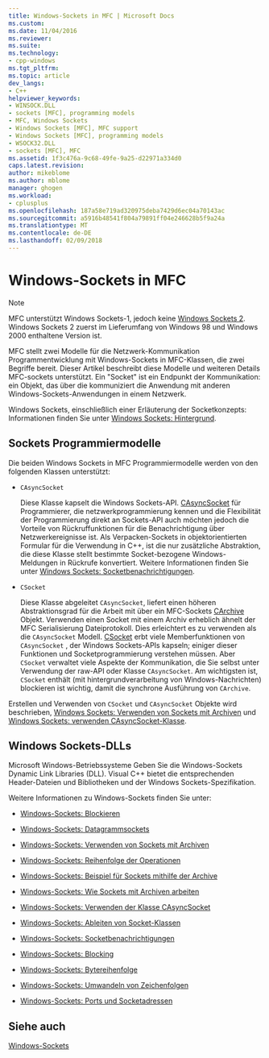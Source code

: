 ```yaml
---
title: Windows-Sockets in MFC | Microsoft Docs
ms.custom: 
ms.date: 11/04/2016
ms.reviewer: 
ms.suite: 
ms.technology:
- cpp-windows
ms.tgt_pltfrm: 
ms.topic: article
dev_langs:
- C++
helpviewer_keywords:
- WINSOCK.DLL
- sockets [MFC], programming models
- MFC, Windows Sockets
- Windows Sockets [MFC], MFC support
- Windows Sockets [MFC], programming models
- WSOCK32.DLL
- sockets [MFC], MFC
ms.assetid: 1f3c476a-9c68-49fe-9a25-d22971a334d0
caps.latest.revision: 
author: mikeblome
ms.author: mblome
manager: ghogen
ms.workload:
- cplusplus
ms.openlocfilehash: 187a58e719ad320975deba7429d6ec04a70143ac
ms.sourcegitcommit: a5916b48541f804a79891ff04e246628b5f9a24a
ms.translationtype: MT
ms.contentlocale: de-DE
ms.lasthandoff: 02/09/2018
---
```

# <a name="windows-sockets-in-mfc"></a>Windows-Sockets in MFC
> [!NOTE]
>  MFC unterstützt Windows Sockets-1, jedoch keine [Windows Sockets 2](http://msdn.microsoft.com/library/windows/desktop/ms740673). Windows Sockets 2 zuerst im Lieferumfang von Windows 98 und Windows 2000 enthaltene Version ist.  
  
 MFC stellt zwei Modelle für die Netzwerk-Kommunikation Programmentwicklung mit Windows-Sockets in MFC-Klassen, die zwei Begriffe bereit. Dieser Artikel beschreibt diese Modelle und weiteren Details MFC-sockets unterstützt. Ein "Socket" ist ein Endpunkt der Kommunikation: ein Objekt, das über die kommuniziert die Anwendung mit anderen Windows-Sockets-Anwendungen in einem Netzwerk.  
  
 Windows Sockets, einschließlich einer Erläuterung der Socketkonzepts: Informationen finden Sie unter [Windows Sockets: Hintergrund](../mfc/windows-sockets-background.md).  
  
##  <a name="_core_sockets_programming_models"></a>Sockets Programmiermodelle  
 Die beiden Windows Sockets in MFC Programmiermodelle werden von den folgenden Klassen unterstützt:  
  
-   `CAsyncSocket`  
  
     Diese Klasse kapselt die Windows Sockets-API. [CAsyncSocket](../mfc/reference/casyncsocket-class.md) für Programmierer, die netzwerkprogrammierung kennen und die Flexibilität der Programmierung direkt an Sockets-API auch möchten jedoch die Vorteile von Rückruffunktionen für die Benachrichtigung über Netzwerkereignisse ist. Als Verpacken-Sockets in objektorientierten Formular für die Verwendung in C++, ist die nur zusätzliche Abstraktion, die diese Klasse stellt bestimmte Socket-bezogene Windows-Meldungen in Rückrufe konvertiert. Weitere Informationen finden Sie unter [Windows Sockets: Socketbenachrichtigungen](../mfc/windows-sockets-socket-notifications.md).  
  
-   `CSocket`  
  
     Diese Klasse abgeleitet `CAsyncSocket`, liefert einen höheren Abstraktionsgrad für die Arbeit mit über ein MFC-Sockets [CArchive](../mfc/reference/carchive-class.md) Objekt. Verwenden einen Socket mit einem Archiv erheblich ähnelt der MFC Serialisierung Dateiprotokoll. Dies erleichtert es zu verwenden als die `CAsyncSocket` Modell. [CSocket](../mfc/reference/csocket-class.md) erbt viele Memberfunktionen von `CAsyncSocket` , der Windows Sockets-APIs kapseln; einiger dieser Funktionen und Socketprogrammierung verstehen müssen. Aber `CSocket` verwaltet viele Aspekte der Kommunikation, die Sie selbst unter Verwendung der raw-API oder Klasse `CAsyncSocket`. Am wichtigsten ist, `CSocket` enthält (mit hintergrundverarbeitung von Windows-Nachrichten) blockieren ist wichtig, damit die synchrone Ausführung von `CArchive`.  
  
 Erstellen und Verwenden von `CSocket` und `CAsyncSocket` Objekte wird beschrieben, [Windows Sockets: Verwenden von Sockets mit Archiven](../mfc/windows-sockets-using-sockets-with-archives.md) und [Windows Sockets: verwenden CAsyncSocket-Klasse](../mfc/windows-sockets-using-class-casyncsocket.md).  
  
##  <a name="_core_mfc_socket_samples_and_windows_sockets_dlls"></a>Windows Sockets-DLLs  
 Microsoft Windows-Betriebssysteme Geben Sie die Windows-Sockets Dynamic Link Libraries (DLL). Visual C++ bietet die entsprechenden Header-Dateien und Bibliotheken und der Windows Sockets-Spezifikation.  
  
 Weitere Informationen zu Windows-Sockets finden Sie unter:  
  
-   [Windows-Sockets: Blockieren](../mfc/windows-sockets-stream-sockets.md)  
  
-   [Windows-Sockets: Datagrammsockets](../mfc/windows-sockets-datagram-sockets.md)  
  
-   [Windows-Sockets: Verwenden von Sockets mit Archiven](../mfc/windows-sockets-using-sockets-with-archives.md)  
  
-   [Windows-Sockets: Reihenfolge der Operationen](../mfc/windows-sockets-sequence-of-operations.md)  
  
-   [Windows-Sockets: Beispiel für Sockets mithilfe der Archive](../mfc/windows-sockets-example-of-sockets-using-archives.md)  
  
-   [Windows-Sockets: Wie Sockets mit Archiven arbeiten](../mfc/windows-sockets-how-sockets-with-archives-work.md)  
  
-   [Windows-Sockets: Verwenden der Klasse CAsyncSocket](../mfc/windows-sockets-using-class-casyncsocket.md)  
  
-   [Windows-Sockets: Ableiten von Socket-Klassen](../mfc/windows-sockets-deriving-from-socket-classes.md)  
  
-   [Windows-Sockets: Socketbenachrichtigungen](../mfc/windows-sockets-socket-notifications.md)  
  
-   [Windows-Sockets: Blocking](../mfc/windows-sockets-blocking.md)  
  
-   [Windows-Sockets: Bytereihenfolge](../mfc/windows-sockets-byte-ordering.md)  
  
-   [Windows-Sockets: Umwandeln von Zeichenfolgen](../mfc/windows-sockets-converting-strings.md)  
  
-   [Windows-Sockets: Ports und Socketadressen](../mfc/windows-sockets-ports-and-socket-addresses.md)  
  
## <a name="see-also"></a>Siehe auch  
 [Windows-Sockets](../mfc/windows-sockets.md)

